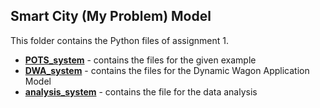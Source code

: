## Smart City (My Problem) Model

This folder contains the Python files of assignment 1.

* [**POTS_system**](POTS_system/) - contains the files for the given example
* [**DWA_system**](DWA_system/) - contains the files for the Dynamic Wagon Application Model
* [**analysis_system**](analysis_system/) - contains the file for the data analysis

